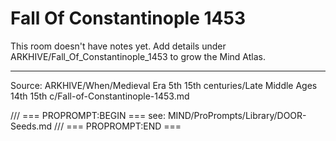 # Fall Of Constantinople 1453

This room doesn't have notes yet. Add details under ARKHIVE/Fall_Of_Constantinople_1453 to grow the Mind Atlas.

---
Source: ARKHIVE/When/Medieval Era 5th 15th centuries/Late Middle Ages 14th 15th c/Fall-of-Constantinople-1453.md

/// === PROPROMPT:BEGIN ===
see: MIND/ProPrompts/Library/DOOR-Seeds.md
/// === PROPROMPT:END ===
